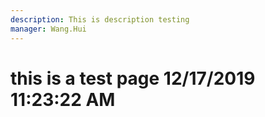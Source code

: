 ```yaml
---
description: This is description testing
manager: Wang.Hui
---
```

# this is a test page 12/17/2019 11:23:22 AM